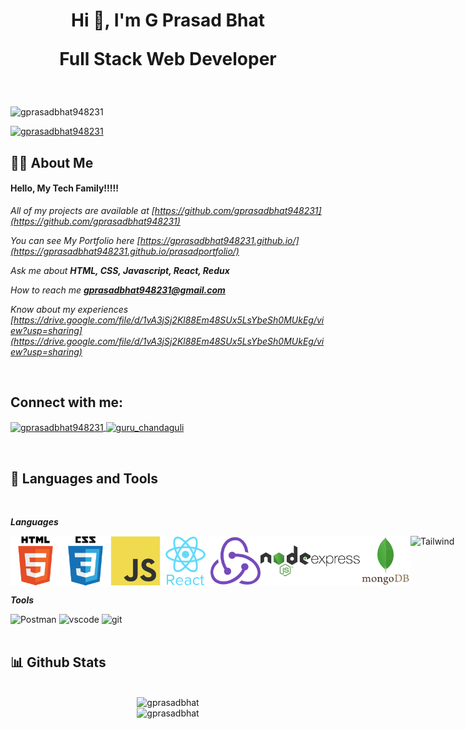 <h1 align="center">Hi 👋, I'm G Prasad Bhat <p>Full Stack Web Developer</p></h1>
<br/>
<p align="left"> <img src="https://komarev.com/ghpvc/?username=gprasadbhat948231&label=Profile%20views&color=0e75b6&style=flat" alt="gprasadbhat948231" /> </p>

<p align="left"> <a href="https://github.com/ryo-ma/github-profile-trophy"><img src="https://github-profile-trophy.vercel.app/?username=gprasadbhat948231" alt="gprasadbhat948231" /></a> </p>


## 🙋‍♂️ About Me 

<h4>Hello, My Tech Family!!!!!</h4>

   _All of my projects are available at [https://github.com/gprasadbhat948231](https://github.com/gprasadbhat948231)_

  _You can see My Portfolio here [https://gprasadbhat948231.github.io/](https://gprasadbhat948231.github.io/prasadportfolio/)_

  _Ask me about **HTML, CSS, Javascript, React, Redux**_

  _How to reach me **gprasadbhat948231@gmail.com**_

  _Know about my experiences [https://drive.google.com/file/d/1vA3jSj2Kl88Em48SUx5LsYbeSh0MUkEg/view?usp=sharing](https://drive.google.com/file/d/1vA3jSj2Kl88Em48SUx5LsYbeSh0MUkEg/view?usp=sharing)_

<br/>

## Connect with me:

<p align="left">
<a href="https://www.linkedin.com/in/g-prasad-bhat-1b1345155/" target="blank">
   <img align="center" src="https://raw.githubusercontent.com/rahuldkjain/github-profile-readme-generator/master/src/images/icons/Social/linked-in-alt.svg" alt="gprasadbhat948231" height="60" width="60" />
</a>
 <a href="https://twitter.com/guru_chandaguli" target="blank">
    <img align="center" src="https://raw.githubusercontent.com/rahuldkjain/github-profile-readme-generator/master/src/images/icons/Social/twitter.svg" alt="guru_chandaguli" height="80" width="80" />
 </a>
</p>

<br/>

## 🚀 Languages and Tools
<br/>

   **_Languages_**
   
   <div align="left" style="display:flex; gap:20">
     <img src="https://raw.githubusercontent.com/devicons/devicon/master/icons/html5/html5-original-wordmark.svg" alt="HTML5" width="80" height="80"/>
     <img src="https://raw.githubusercontent.com/devicons/devicon/master/icons/css3/css3-original-wordmark.svg" alt="CSS3" width="80" height="80"/>
     <img src="https://raw.githubusercontent.com/devicons/devicon/master/icons/javascript/javascript-original.svg" alt="JavaScript" width="80" height="80"/>
     <img src="https://raw.githubusercontent.com/devicons/devicon/master/icons/react/react-original-wordmark.svg" alt="React" width="80" height="80"/>
     <img src="https://raw.githubusercontent.com/devicons/devicon/master/icons/redux/redux-original.svg" alt="Redux" width="80" height="80"/>
     <img src="https://raw.githubusercontent.com/devicons/devicon/master/icons/nodejs/nodejs-original-wordmark.svg" alt="Node.js" width="80" height="80"/>
     <img src="https://raw.githubusercontent.com/devicons/devicon/master/icons/express/express-original-wordmark.svg" alt="Express" width="80" height="80"/>
     <img src="https://raw.githubusercontent.com/devicons/devicon/master/icons/mongodb/mongodb-original-wordmark.svg" alt="MongoDB" width="80" height="80"/>
     <img src="https://img-c.udemycdn.com/course/750x422/3542736_21cf.jpg" alt="Tailwind" width="100" height="80"/>
   </div>
   
   **_Tools_**

   <div align="left">
      <img src="https://www.vectorlogo.zone/logos/getpostman/getpostman-icon.svg" alt="Postman" width="80" height="80" margin-left="10px"/>  
      <img src="https://upload.wikimedia.org/wikipedia/commons/thumb/9/9a/Visual_Studio_Code_1.35_icon.svg/2048px-Visual_Studio_Code_1.35_icon.svg.png" alt="vscode" width="80" height="80"/>  
      <img src="https://avatars.githubusercontent.com/u/18133?s=280&v=4" alt="git" width="80" height="80"/>  
   </div>
   
<br/>

## 📊 Github Stats
<br/>
<div align="center">
    <img width="420" src="https://github-readme-stats.vercel.app/api/?username=gprasadbhat948231&show_icons=true&hide_border=true&include_all_commits=true" alt="gprasadbhat" />
</div>
<div align="center">
    <img width="420" src="https://github-readme-streak-stats.herokuapp.com?user=gprasadbhat948231&hide_border=true" alt="gprasadbhat" />
</div>
